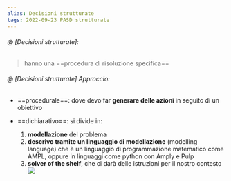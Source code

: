 ```yaml
---
alias: Decisioni strutturate
tags: 2022-09-23 PASD strutturate
---
```


###### @ [Decisioni strutturate]:
> hanno una ==procedura di risoluzione specifica==


###### @ [Decisioni strutturate] Approccio:
- ==procedurale==: dove devo far **generare delle azioni** in seguito di un obiettivo

- ==dichiarativo==: si divide in:
	1. **modellazione** del problema
	2. **descrivo tramite un linguaggio di modellazione** (modelling language) che è un linguaggio di programmazione matematico come AMPL, oppure in linguaggi come python con Amply e Pulp
	3. **solver of the shelf**, che ci darà delle istruzioni per il nostro contesto![](Uni/PASD/img/descapp.jpeg)